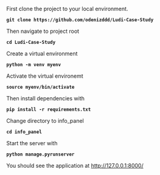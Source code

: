 First clone the project to your local environment.

**`git clone https://github.com/odenizddd/Ludi-Case-Study`**

Then navigate to project root

**`cd Ludi-Case-Study`**

Create a virtual environment

**`python -m venv myenv`**

Activate the virtual environemt

**`source myenv/bin/activate`**

Then install dependencies with

**`pip install -r requirements.txt`**

Change directory to info_panel

**`cd info_panel`**

Start the server with

**`python manage.pyrunserver`**


You should see the application at http://127.0.0.1:8000/
